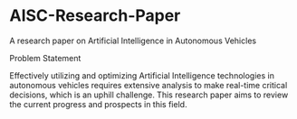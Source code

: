 # AISC-Research-Paper
A research paper on Artificial Intelligence in Autonomous Vehicles


Problem Statement

Effectively utilizing and optimizing Artificial Intelligence technologies in autonomous vehicles requires extensive analysis to make real-time critical decisions, which is an uphill challenge. This research paper aims to review the current progress and prospects in this field.
